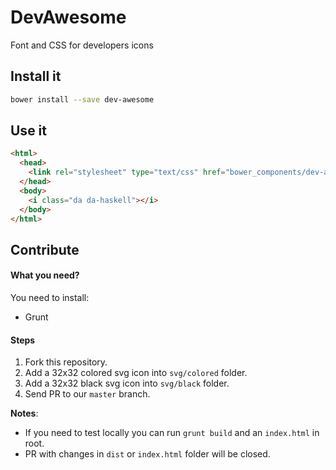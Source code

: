 # DevAwesome

Font and CSS for developers icons

## Install it

```sh
bower install --save dev-awesome
```

## Use it

```html
<html>
  <head>
    <link rel="stylesheet" type="text/css" href="bower_components/dev-awesome/dist/dev-awesome.css">
  </head>
  <body>
    <i class="da da-haskell"></i>
  </body>
</html>

```

## Contribute

#### What you need?

You need to install:

* Grunt

#### Steps

1. Fork this repository.
1. Add a 32x32 colored svg icon into `svg/colored` folder.
1. Add a 32x32 black svg icon into `svg/black` folder.
1. Send PR to our `master` branch.

**Notes**:
* If you need to test locally you can run `grunt build` and an `index.html` in root.
* PR with changes in `dist` or `index.html` folder will be closed.
